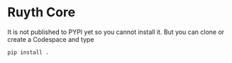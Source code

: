 # Ruyth Core
It is not published to PYPI yet so you cannot install it.
But you can clone or create a Codespace and type

```bash
pip install .
```
